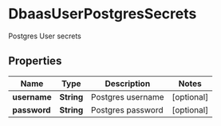 

# DbaasUserPostgresSecrets

Postgres User secrets

## Properties

| Name | Type | Description | Notes |
|------------ | ------------- | ------------- | -------------|
|**username** | **String** | Postgres username |  [optional] |
|**password** | **String** | Postgres password |  [optional] |




